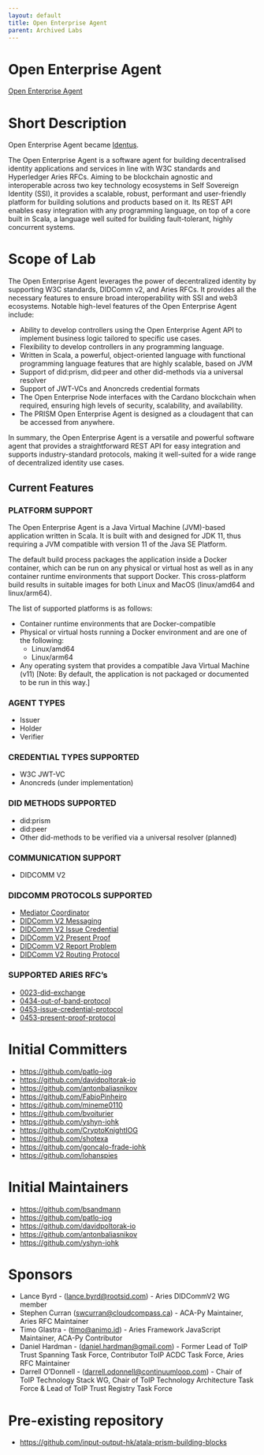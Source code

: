 ```yaml
---
layout: default
title: Open Enterprise Agent
parent: Archived Labs
---
```

# Open Enterprise Agent

[Open Enterprise Agent](https://github.com/hyperledger-labs/open-enterprise-agent)

# Short Description

Open Enterprise Agent became [Identus](https://github.com/hyperledger/identus).

The Open Enterprise Agent is a software agent for building decentralised identity applications and services in line with W3C standards and Hyperledger Aries RFCs. Aiming to be blockchain agnostic and interoperable across two key technology ecosystems in Self Sovereign Identity (SSI), it provides a scalable, robust, performant and user-friendly platform for building solutions and products based on it. Its REST API enables easy integration with any programming language, on top of a core built in Scala, a language well suited for building fault-tolerant, highly concurrent systems.

# Scope of Lab
The Open Enterprise Agent leverages the power of decentralized identity by supporting W3C standards, DIDComm v2, and Aries RFCs. It provides all the necessary features to ensure broad interoperability with SSI and web3 ecosystems. Notable high-level features of the Open Enterprise Agent include:

- Ability to develop controllers using the Open Enterprise Agent API to implement business logic tailored to specific use cases.
- Flexibility to develop controllers in any programming language.
- Written in Scala, a powerful, object-oriented language with functional programming language features that are highly scalable, based on JVM
- Support of did:prism, did:peer and other did-methods via a universal resolver
- Support of JWT-VCs and Anoncreds credential formats
- The Open Enterprise Node interfaces with the Cardano blockchain when required, ensuring high levels of security, scalability, and availability.
- The PRISM Open Enterprise Agent is designed as a cloudagent that can be accessed from anywhere.

In summary, the Open Enterprise Agent is a versatile and powerful software agent that provides a straightforward REST API for easy integration and supports industry-standard protocols, making it well-suited for a wide range of decentralized identity use cases.

## Current Features

### PLATFORM SUPPORT

The Open Enterprise Agent is a Java Virtual Machine (JVM)-based application written in Scala. It is built with and designed for JDK 11, thus requiring a JVM compatible with version 11 of the Java SE Platform.

The default build process packages the application inside a Docker container, which can be run on any physical or virtual host as well as in any container runtime environments that support Docker. This cross-platform build results in suitable images for both Linux and MacOS (linux/amd64 and linux/arm64).

The list of supported platforms is as follows:

- Container runtime environments that are Docker-compatible
- Physical or virtual hosts running a Docker environment and are one of the following:
  - Linux/amd64
  - Linux/arm64
- Any operating system that provides a compatible Java Virtual Machine (v11) [Note: By default, the application is not packaged or documented to be run in this way.]

### AGENT TYPES

- Issuer
- Holder
- Verifier

### CREDENTIAL TYPES SUPPORTED

- W3C JWT-VC
- Anoncreds (under implementation)

### DID METHODS SUPPORTED

- did:prism
- did:peer
- Other did-methods to be verified via a universal resolver (planned)

### COMMUNICATION SUPPORT

- DIDCOMM V2

### DIDCOMM PROTOCOLS SUPPORTED

- [Mediator Coordinator](https://didcomm.org/mediator-coordination/2.0/)
- [DIDComm V2 Messaging](https://identity.foundation/didcomm-messaging/spec)
- [DIDComm V2 Issue Credential](https://github.com/decentralized-identity/waci-didcomm/tree/main/issue_credential)
- [DIDComm V2 Present Proof](https://github.com/decentralized-identity/waci-didcomm/blob/main/present_proof/present-proof-v3.md)
- [DIDComm V2 Report Problem](https://identity.foundation/didcomm-messaging/spec/#problem-reports)
- [DIDComm V2 Routing Protocol](https://identity.foundation/didcomm-messaging/spec/#routing-protocol-20)

### SUPPORTED ARIES RFC’s

- [0023-did-exchange](https://github.com/hyperledger/aries-rfcs/tree/main/features/0023-did-exchange)
- [0434-out-of-band-protocol](https://github.com/hyperledger/aries-rfcs/blob/main/features/0434-outofband/README.md)
- [0453-issue-credential-protocol](https://github.com/hyperledger/aries-rfcs/tree/main/features/0453-issue-credential-v2)
- [0453-present-proof-protocol](https://github.com/hyperledger/aries-rfcs/tree/main/features/0454-present-proof-v2)

# Initial Committers
- https://github.com/patlo-iog
- https://github.com/davidpoltorak-io
- https://github.com/antonbaliasnikov
- https://github.com/FabioPinheiro
- https://github.com/mineme0110
- https://github.com/bvoiturier
- https://github.com/yshyn-iohk
- https://github.com/CryptoKnightIOG
- https://github.com/shotexa
- https://github.com/goncalo-frade-iohk
- https://github.com/lohanspies

# Initial Maintainers

- https://github.com/bsandmann
- https://github.com/patlo-iog
- https://github.com/davidpoltorak-io
- https://github.com/antonbaliasnikov
- https://github.com/yshyn-iohk

# Sponsors
- Lance Byrd - ([lance.byrd@rootsid.com](mailto:lance.byrd@rootsid.com)) - Aries DIDCommV2 WG member
- Stephen Curran (swcurran@cloudcompass.ca) - ACA-Py Maintainer, Aries RFC Maintainer
- Timo Glastra - ([timo@animo.id](mailto:timo@animo.id)) - Aries Framework JavaScript Maintainer, ACA-Py Contributor
- Daniel Hardman - ([daniel.hardman@gmail.com](mailto:daniel.hardman@gmail.com)) - Former Lead of ToIP Trust Spanning Task Force, Contributor ToIP ACDC Task Force, Aries RFC Maintainer
- Darrell O’Donnell - ([darrell.odonnell@continuumloop.com](mailto:darrell.odonnell@continuumloop.com)) - Chair of ToIP Technology Stack WG, Chair of ToIP Technology Architecture Task Force & Lead of ToIP Trust Registry Task Force

# Pre-existing repository
- https://github.com/input-output-hk/atala-prism-building-blocks
